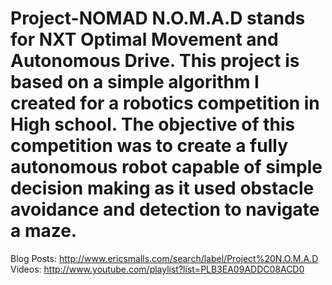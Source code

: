 Project-NOMAD
N.O.M.A.D stands for NXT Optimal Movement and Autonomous Drive. This project is based on a simple algorithm I created for a robotics competition in High school. The objective of this competition was to create a fully autonomous robot capable of simple decision making as it used obstacle avoidance and detection to navigate a maze. 
=============
Blog Posts: http://www.ericsmalls.com/search/label/Project%20N.O.M.A.D
Videos: http://www.youtube.com/playlist?list=PLB3EA09ADDC08ACD0


